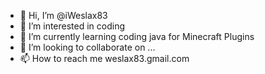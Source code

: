 - 👋 Hi, I’m @iWeslax83
- 👀 I’m interested in coding
- 🌱 I’m currently learning coding java for Minecraft Plugins
- 💞️ I’m looking to collaborate on ...
- 📫 How to reach me weslax83.gmail.com

<!---
iWeslax83/iWeslax83 is a ✨ special ✨ repository because its `README.md` (this file) appears on your GitHub profile.
You can click the Preview link to take a look at your changes.
--->
